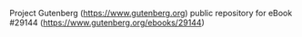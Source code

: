 Project Gutenberg (https://www.gutenberg.org) public repository for eBook #29144 (https://www.gutenberg.org/ebooks/29144)
